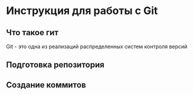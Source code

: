 # **Инструкция для работы с Git**

## Что такое гит

Git - это одна из реализаций распределенных систем контроля версий

## Подготовка репозитория

## Создание коммитов